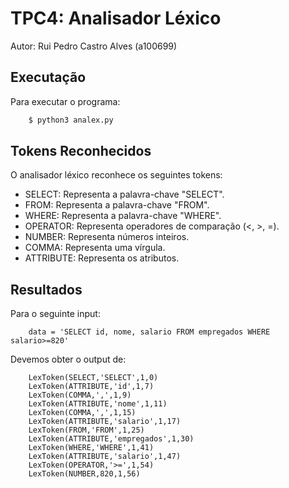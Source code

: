 # TPC4: Analisador Léxico

Autor: Rui Pedro Castro Alves (a100699)

## Executação
Para executar o programa:

```bash
    $ python3 analex.py
```

## Tokens Reconhecidos

O analisador léxico reconhece os seguintes tokens:

- SELECT: Representa a palavra-chave "SELECT".
- FROM: Representa a palavra-chave "FROM".
- WHERE: Representa a palavra-chave "WHERE".
- OPERATOR: Representa operadores de comparação (<, >, =).
- NUMBER: Representa números inteiros.
- COMMA: Representa uma vírgula.
- ATTRIBUTE: Representa os atributos.

## Resultados

Para o seguinte input:
```
    data = 'SELECT id, nome, salario FROM empregados WHERE salario>=820'
```

Devemos obter o output de:
```
    LexToken(SELECT,'SELECT',1,0)
    LexToken(ATTRIBUTE,'id',1,7)
    LexToken(COMMA,',',1,9)
    LexToken(ATTRIBUTE,'nome',1,11)
    LexToken(COMMA,',',1,15)
    LexToken(ATTRIBUTE,'salario',1,17)
    LexToken(FROM,'FROM',1,25)
    LexToken(ATTRIBUTE,'empregados',1,30)
    LexToken(WHERE,'WHERE',1,41)
    LexToken(ATTRIBUTE,'salario',1,47)
    LexToken(OPERATOR,'>=',1,54)
    LexToken(NUMBER,820,1,56)
```
